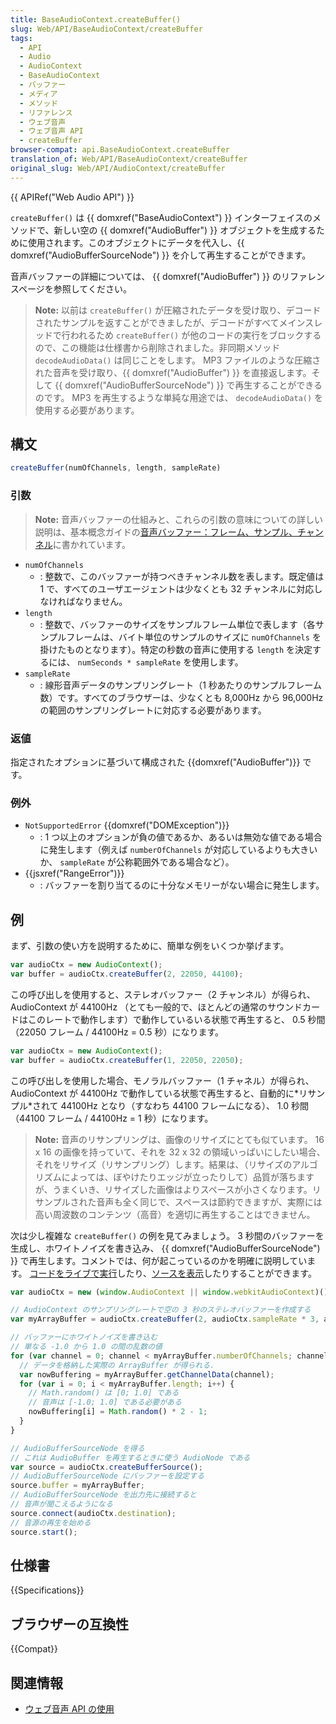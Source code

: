 ```yaml
---
title: BaseAudioContext.createBuffer()
slug: Web/API/BaseAudioContext/createBuffer
tags:
  - API
  - Audio
  - AudioContext
  - BaseAudioContext
  - バッファー
  - メディア
  - メソッド
  - リファレンス
  - ウェブ音声
  - ウェブ音声 API
  - createBuffer
browser-compat: api.BaseAudioContext.createBuffer
translation_of: Web/API/BaseAudioContext/createBuffer
original_slug: Web/API/AudioContext/createBuffer
---
```

{{ APIRef("Web Audio API") }}

`createBuffer()` は {{ domxref("BaseAudioContext") }} インターフェイスのメソッドで、新しい空の {{ domxref("AudioBuffer") }} オブジェクトを生成するために使用されます。このオブジェクトにデータを代入し、{{ domxref("AudioBufferSourceNode") }} を介して再生することができます。

音声バッファーの詳細については、 {{ domxref("AudioBuffer") }} のリファレンスページを参照してください。

> **Note:** 以前は `createBuffer()` が圧縮されたデータを受け取り、デコードされたサンプルを返すことができましたが、デコードがすべてメインスレッドで行われるため `createBuffer()` が他のコードの実行をブロックするので、この機能は仕様書から削除されました。非同期メソッド `decodeAudioData()` は同じことをします。 MP3 ファイルのような圧縮された音声を受け取り、{{ domxref("AudioBuffer") }} を直接返します。そして {{ domxref("AudioBufferSourceNode") }} で再生することができるのです。 MP3 を再生するような単純な用途では、 `decodeAudioData()` を使用する必要があります。

## 構文

```js
createBuffer(numOfChannels, length, sampleRate)
```

### 引数

> **Note:** 音声バッファーの仕組みと、これらの引数の意味についての詳しい説明は、基本概念ガイドの[音声バッファー：フレーム、サンプル、チャンネル](/ja/docs/Web/API/Web_Audio_API/Basic_concepts_behind_Web_Audio_API#audio_buffers.3a_frames.2c_samples_and_channels)に書かれています。

- `numOfChannels`
  - : 整数で、このバッファーが持つべきチャンネル数を表します。既定値は 1 で、すべてのユーザエージェントは少なくとも 32 チャンネルに対応しなければなりません。
- `length`
  - : 整数で、バッファーのサイズをサンプルフレーム単位で表します（各サンプルフレームは、バイト単位のサンプルのサイズに `numOfChannels` を掛けたものとなります）。特定の秒数の音声に使用する `length` を決定するには、 `numSeconds * sampleRate` を使用します。
- `sampleRate`
  - : 線形音声データのサンプリングレート（1 秒あたりのサンプルフレーム数）です。すべてのブラウザーは、少なくとも 8,000Hz から 96,000Hz の範囲のサンプリングレートに対応する必要があります。

### 返値

指定されたオプションに基づいて構成された {{domxref("AudioBuffer")}} です。

### 例外

- `NotSupportedError` {{domxref("DOMException")}}
  - : 1 つ以上のオプションが負の値であるか、あるいは無効な値である場合に発生します（例えば `numberOfChannels` が対応しているよりも大きいか、 `sampleRate` が公称範囲外である場合など）。
- {{jsxref("RangeError")}}
  - : バッファーを割り当てるのに十分なメモリーがない場合に発生します。

## 例

まず、引数の使い方を説明するために、簡単な例をいくつか挙げます。

```js
var audioCtx = new AudioContext();
var buffer = audioCtx.createBuffer(2, 22050, 44100);
```

この呼び出しを使用すると、ステレオバッファー（2 チャンネル）が得られ、 AudioContext が 44100Hz （とても一般的で、ほとんどの通常のサウンドカードはこのレートで動作します）で動作しているいる状態で再生すると、 0.5 秒間（22050 フレーム / 44100Hz = 0.5 秒）になります。

```js
var audioCtx = new AudioContext();
var buffer = audioCtx.createBuffer(1, 22050, 22050);
```

この呼び出しを使用した場合、モノラルバッファー（1 チャネル）が得られ、 AudioContext が 44100Hz で動作している状態で再生すると、自動的に\*リサンプル\*されて 44100Hz となり（すなわち 44100 フレームになる）、 1.0 秒間（44100 フレーム / 44100Hz = 1 秒）になります。

> **Note:** 音声のリサンプリングは、画像のリサイズにとても似ています。 16 x 16 の画像を持っていて、それを 32 x 32 の領域いっぱいにしたい場合、それをリサイズ（リサンプリング）します。結果は、（リサイズのアルゴリズムによっては、ぼやけたりエッジが立ったりして）品質が落ちますが、うまくいき、リサイズした画像はよりスペースが小さくなります。リサンプルされた音声も全く同じで、スペースは節約できますが、実際には高い周波数のコンテンツ（高音）を適切に再生することはできません。

次は少し複雑な `createBuffer()` の例を見てみましょう。 3 秒間のバッファーを生成し、ホワイトノイズを書き込み、 {{ domxref("AudioBufferSourceNode") }} で再生します。コメントでは、何が起こっているのかを明確に説明しています。 [コードをライブで実行](https://mdn.github.io/webaudio-examples/audio-buffer/)したり、[ソースを表示](https://github.com/mdn/webaudio-examples/blob/master/audio-buffer/index.html)したりすることができます。

```js
var audioCtx = new (window.AudioContext || window.webkitAudioContext)();

// AudioContext のサンプリングレートで空の 3 秒のステレオバッファーを作成する
var myArrayBuffer = audioCtx.createBuffer(2, audioCtx.sampleRate * 3, audioCtx.sampleRate);

// バッファーにホワイトノイズを書き込む
// 単なる -1.0 から 1.0 の間の乱数の値
for (var channel = 0; channel < myArrayBuffer.numberOfChannels; channel++) {
  // データを格納した実際の ArrayBuffer が得られる．
  var nowBuffering = myArrayBuffer.getChannelData(channel);
  for (var i = 0; i < myArrayBuffer.length; i++) {
    // Math.random() は [0; 1.0] である
    // 音声は [-1.0; 1.0] である必要がある
    nowBuffering[i] = Math.random() * 2 - 1;
  }
}

// AudioBufferSourceNode を得る
// これは AudioBuffer を再生するときに使う AudioNode である
var source = audioCtx.createBufferSource();
// AudioBufferSourceNode にバッファーを設定する
source.buffer = myArrayBuffer;
// AudioBufferSourceNode を出力先に接続すると
// 音声が聞こえるようになる
source.connect(audioCtx.destination);
// 音源の再生を始める
source.start();
```

## 仕様書

{{Specifications}}

## ブラウザーの互換性

{{Compat}}

## 関連情報

- [ウェブ音声 API の使用](/ja/docs/Web/API/Web_Audio_API/Using_Web_Audio_API)
